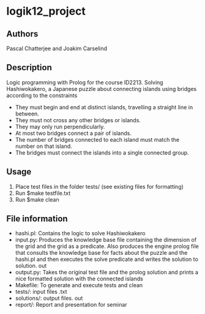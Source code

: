 logik12_project
===============

Authors
---
Pascal Chatterjee and Joakim Carselind

Description
---
Logic programming with Prolog for the course ID2213. Solving Hashiwokakero, a Japanese puzzle about connecting islands using bridges according to the constraints

* They must begin and end at distinct islands, travelling a straight line in between.
* They must not cross any other bridges or islands.
* They may only run perpendicularly.
* At most two bridges connect a pair of islands.
* The number of bridges connected to each island must match the number on that island.
* The bridges must connect the islands into a single connected group.

Usage
---
1. Place test files in the folder tests/ (see existing files for formatting)
2. Run $make testfile.txt
3. Run $make clean

File information
---
* hashi.pl: 	Contains the logic to solve Hashiwokakero
* input.py: 	Produces the knowledge base file containing the dimension of the grid and 				  the grid as a predicate. Also produces the engine prolog file that 						consults the knowledge base for facts about the puzzle and the hashi.pl 				and then executes the solve predicate and writes the solution to solution.				  out
* output.py: 	Takes the original test file and the prolog solution and prints a nice 					formatted solution with the connected islands
* Makefile: 	To generate and execute tests and clean
* tests/: 		input files .txt
* solutions/: 	output files. out
* report/: 		Report and presentation for seminar